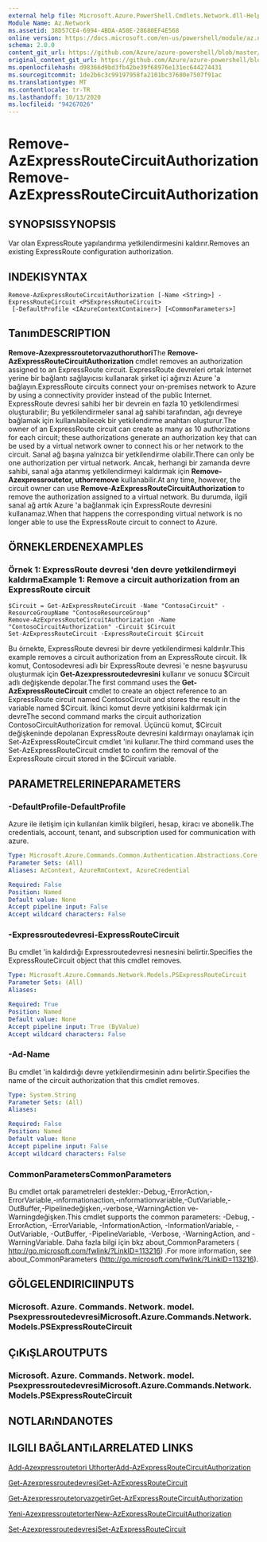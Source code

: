 ```yaml
---
external help file: Microsoft.Azure.PowerShell.Cmdlets.Network.dll-Help.xml
Module Name: Az.Network
ms.assetid: 38D57CE4-6994-4BDA-A50E-28680EF4E568
online version: https://docs.microsoft.com/en-us/powershell/module/az.network/remove-azexpressroutecircuitauthorization
schema: 2.0.0
content_git_url: https://github.com/Azure/azure-powershell/blob/master/src/Network/Network/help/Remove-AzExpressRouteCircuitAuthorization.md
original_content_git_url: https://github.com/Azure/azure-powershell/blob/master/src/Network/Network/help/Remove-AzExpressRouteCircuitAuthorization.md
ms.openlocfilehash: d98366d9bd3fb42be39f68976e131ec644274431
ms.sourcegitcommit: 1de2b6c3c99197958fa2101bc37680e7507f91ac
ms.translationtype: MT
ms.contentlocale: tr-TR
ms.lasthandoff: 10/13/2020
ms.locfileid: "94267026"
---
```

# <span data-ttu-id="c33f4-101">Remove-AzExpressRouteCircuitAuthorization</span><span class="sxs-lookup"><span data-stu-id="c33f4-101">Remove-AzExpressRouteCircuitAuthorization</span></span>

## <span data-ttu-id="c33f4-102">SYNOPSIS</span><span class="sxs-lookup"><span data-stu-id="c33f4-102">SYNOPSIS</span></span>
<span data-ttu-id="c33f4-103">Var olan ExpressRoute yapılandırma yetkilendirmesini kaldırır.</span><span class="sxs-lookup"><span data-stu-id="c33f4-103">Removes an existing ExpressRoute configuration authorization.</span></span>

## <span data-ttu-id="c33f4-104">INDEKI</span><span class="sxs-lookup"><span data-stu-id="c33f4-104">SYNTAX</span></span>

```
Remove-AzExpressRouteCircuitAuthorization [-Name <String>] -ExpressRouteCircuit <PSExpressRouteCircuit>
 [-DefaultProfile <IAzureContextContainer>] [<CommonParameters>]
```

## <span data-ttu-id="c33f4-105">Tanım</span><span class="sxs-lookup"><span data-stu-id="c33f4-105">DESCRIPTION</span></span>
<span data-ttu-id="c33f4-106">**Remove-Azexpressroutetorvazuthoruthori**</span><span class="sxs-lookup"><span data-stu-id="c33f4-106">The **Remove-AzExpressRouteCircuitAuthorization** cmdlet removes an authorization assigned to an ExpressRoute circuit.</span></span> <span data-ttu-id="c33f4-107">ExpressRoute devreleri ortak Internet yerine bir bağlantı sağlayıcısı kullanarak şirket içi ağınızı Azure 'a bağlayın.</span><span class="sxs-lookup"><span data-stu-id="c33f4-107">ExpressRoute circuits connect your on-premises network to Azure by using a connectivity provider instead of the public Internet.</span></span> <span data-ttu-id="c33f4-108">ExpressRoute devresi sahibi her bir devrein en fazla 10 yetkilendirmesi oluşturabilir; Bu yetkilendirmeler sanal ağ sahibi tarafından, ağı devreye bağlamak için kullanılabilecek bir yetkilendirme anahtarı oluşturur.</span><span class="sxs-lookup"><span data-stu-id="c33f4-108">The owner of an ExpressRoute circuit can create as many as 10 authorizations for each circuit; these authorizations generate an authorization key that can be used by a virtual network owner to connect his or her network to the circuit.</span></span> <span data-ttu-id="c33f4-109">Sanal ağ başına yalnızca bir yetkilendirme olabilir.</span><span class="sxs-lookup"><span data-stu-id="c33f4-109">There can only be one authorization per virtual network.</span></span> <span data-ttu-id="c33f4-110">Ancak, herhangi bir zamanda devre sahibi, sanal ağa atanmış yetkilendirmeyi kaldırmak için **Remove-Azexpressroutetor, uthorremove** kullanabilir.</span><span class="sxs-lookup"><span data-stu-id="c33f4-110">At any time, however, the circuit owner can use **Remove-AzExpressRouteCircuitAuthorization** to remove the authorization assigned to a virtual network.</span></span> <span data-ttu-id="c33f4-111">Bu durumda, ilgili sanal ağ artık Azure 'a bağlanmak için ExpressRoute devresini kullanamaz.</span><span class="sxs-lookup"><span data-stu-id="c33f4-111">When that happens the corresponding virtual network is no longer able to use the ExpressRoute circuit to connect to Azure.</span></span>

## <span data-ttu-id="c33f4-112">ÖRNEKLERDEN</span><span class="sxs-lookup"><span data-stu-id="c33f4-112">EXAMPLES</span></span>

### <span data-ttu-id="c33f4-113">Örnek 1: ExpressRoute devresi 'den devre yetkilendirmeyi kaldırma</span><span class="sxs-lookup"><span data-stu-id="c33f4-113">Example 1: Remove a circuit authorization from an ExpressRoute circuit</span></span>
```
$Circuit = Get-AzExpressRouteCircuit -Name "ContosoCircuit" -ResourceGroupName "ContosoResourceGroup"
Remove-AzExpressRouteCircuitAuthorization -Name "ContosoCircuitAuthorization" -Circuit $Circuit
Set-AzExpressRouteCircuit -ExpressRouteCircuit $Circuit
```

<span data-ttu-id="c33f4-114">Bu örnekte, ExpressRoute devresi bir devre yetkilendirmesi kaldırılır.</span><span class="sxs-lookup"><span data-stu-id="c33f4-114">This example removes a circuit authorization from an ExpressRoute circuit.</span></span> <span data-ttu-id="c33f4-115">İlk komut, Contosodevresi adlı bir ExpressRoute devresi 'e nesne başvurusu oluşturmak için **Get-Azexpressroutedevresini** kullanır ve sonucu $Circuit adlı değişkende depolar.</span><span class="sxs-lookup"><span data-stu-id="c33f4-115">The first command uses the **Get-AzExpressRouteCircuit** cmdlet to create an object reference to an ExpressRoute circuit named ContosoCircuit and stores the result in the variable named $Circuit.</span></span>
<span data-ttu-id="c33f4-116">İkinci komut devre yetkisini kaldırmak için devre</span><span class="sxs-lookup"><span data-stu-id="c33f4-116">The second command marks the circuit authorization ContosoCircuitAuthorization for removal.</span></span>
<span data-ttu-id="c33f4-117">Üçüncü komut, $Circuit değişkeninde depolanan ExpressRoute devresini kaldırmayı onaylamak için Set-AzExpressRouteCircuit cmdlet 'ini kullanır.</span><span class="sxs-lookup"><span data-stu-id="c33f4-117">The third command uses the Set-AzExpressRouteCircuit cmdlet to confirm the removal of the ExpressRoute circuit stored in the $Circuit variable.</span></span>

## <span data-ttu-id="c33f4-118">PARAMETRELERINE</span><span class="sxs-lookup"><span data-stu-id="c33f4-118">PARAMETERS</span></span>

### <span data-ttu-id="c33f4-119">-DefaultProfile</span><span class="sxs-lookup"><span data-stu-id="c33f4-119">-DefaultProfile</span></span>
<span data-ttu-id="c33f4-120">Azure ile iletişim için kullanılan kimlik bilgileri, hesap, kiracı ve abonelik.</span><span class="sxs-lookup"><span data-stu-id="c33f4-120">The credentials, account, tenant, and subscription used for communication with azure.</span></span>

```yaml
Type: Microsoft.Azure.Commands.Common.Authentication.Abstractions.Core.IAzureContextContainer
Parameter Sets: (All)
Aliases: AzContext, AzureRmContext, AzureCredential

Required: False
Position: Named
Default value: None
Accept pipeline input: False
Accept wildcard characters: False
```

### <span data-ttu-id="c33f4-121">-Expressroutedevresi</span><span class="sxs-lookup"><span data-stu-id="c33f4-121">-ExpressRouteCircuit</span></span>
<span data-ttu-id="c33f4-122">Bu cmdlet 'in kaldırdığı Expressroutedevresi nesnesini belirtir.</span><span class="sxs-lookup"><span data-stu-id="c33f4-122">Specifies the ExpressRouteCircuit object that this cmdlet removes.</span></span>

```yaml
Type: Microsoft.Azure.Commands.Network.Models.PSExpressRouteCircuit
Parameter Sets: (All)
Aliases:

Required: True
Position: Named
Default value: None
Accept pipeline input: True (ByValue)
Accept wildcard characters: False
```

### <span data-ttu-id="c33f4-123">-Ad</span><span class="sxs-lookup"><span data-stu-id="c33f4-123">-Name</span></span>
<span data-ttu-id="c33f4-124">Bu cmdlet 'in kaldırdığı devre yetkilendirmesinin adını belirtir.</span><span class="sxs-lookup"><span data-stu-id="c33f4-124">Specifies the name of the circuit authorization that this cmdlet removes.</span></span>

```yaml
Type: System.String
Parameter Sets: (All)
Aliases:

Required: False
Position: Named
Default value: None
Accept pipeline input: False
Accept wildcard characters: False
```

### <span data-ttu-id="c33f4-125">CommonParameters</span><span class="sxs-lookup"><span data-stu-id="c33f4-125">CommonParameters</span></span>
<span data-ttu-id="c33f4-126">Bu cmdlet ortak parametreleri destekler:-Debug,-ErrorAction,-ErrorVariable,-ınformationaction,-ınformationvariable,-OutVariable,-OutBuffer,-Pipelinedeğişken,-verbose,-WarningAction ve-Warningdeğişken.</span><span class="sxs-lookup"><span data-stu-id="c33f4-126">This cmdlet supports the common parameters: -Debug, -ErrorAction, -ErrorVariable, -InformationAction, -InformationVariable, -OutVariable, -OutBuffer, -PipelineVariable, -Verbose, -WarningAction, and -WarningVariable.</span></span> <span data-ttu-id="c33f4-127">Daha fazla bilgi için bkz about_CommonParameters ( http://go.microsoft.com/fwlink/?LinkID=113216) .</span><span class="sxs-lookup"><span data-stu-id="c33f4-127">For more information, see about_CommonParameters (http://go.microsoft.com/fwlink/?LinkID=113216).</span></span>

## <span data-ttu-id="c33f4-128">GÖLGELENDIRICI</span><span class="sxs-lookup"><span data-stu-id="c33f4-128">INPUTS</span></span>

### <span data-ttu-id="c33f4-129">Microsoft. Azure. Commands. Network. model. Psexpressroutedevresi</span><span class="sxs-lookup"><span data-stu-id="c33f4-129">Microsoft.Azure.Commands.Network.Models.PSExpressRouteCircuit</span></span>

## <span data-ttu-id="c33f4-130">ÇıKıŞLAR</span><span class="sxs-lookup"><span data-stu-id="c33f4-130">OUTPUTS</span></span>

### <span data-ttu-id="c33f4-131">Microsoft. Azure. Commands. Network. model. Psexpressroutedevresi</span><span class="sxs-lookup"><span data-stu-id="c33f4-131">Microsoft.Azure.Commands.Network.Models.PSExpressRouteCircuit</span></span>

## <span data-ttu-id="c33f4-132">NOTLARıNDA</span><span class="sxs-lookup"><span data-stu-id="c33f4-132">NOTES</span></span>

## <span data-ttu-id="c33f4-133">ILGILI BAĞLANTıLAR</span><span class="sxs-lookup"><span data-stu-id="c33f4-133">RELATED LINKS</span></span>

[<span data-ttu-id="c33f4-134">Add-Azexpressroutetori Uthorter</span><span class="sxs-lookup"><span data-stu-id="c33f4-134">Add-AzExpressRouteCircuitAuthorization</span></span>](./Add-AzExpressRouteCircuitAuthorization.md)

[<span data-ttu-id="c33f4-135">Get-Azexpressroutedevresi</span><span class="sxs-lookup"><span data-stu-id="c33f4-135">Get-AzExpressRouteCircuit</span></span>](./Get-AzExpressRouteCircuit.md)

[<span data-ttu-id="c33f4-136">Get-Azexpressroutetorvazgetir</span><span class="sxs-lookup"><span data-stu-id="c33f4-136">Get-AzExpressRouteCircuitAuthorization</span></span>](./Get-AzExpressRouteCircuitAuthorization.md)

[<span data-ttu-id="c33f4-137">Yeni-Azexpressroutetorter</span><span class="sxs-lookup"><span data-stu-id="c33f4-137">New-AzExpressRouteCircuitAuthorization</span></span>](./New-AzExpressRouteCircuitAuthorization.md)

[<span data-ttu-id="c33f4-138">Set-Azexpressroutedevresi</span><span class="sxs-lookup"><span data-stu-id="c33f4-138">Set-AzExpressRouteCircuit</span></span>](./Set-AzExpressRouteCircuit.md)
